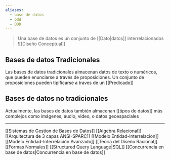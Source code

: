 ```yaml
---
aliases:
  - base de datos
  - bdd
  - BDD
---
```

>Una base de datos es un conjunto de [[Dato|datos]] interrelacionados
![[Diseño Conceptual]]
## Bases de datos Tradicionales
Las bases de datos tradicionales almacenan datos de texto o numéricos, que pueden enunciarse a través de proposiciones. Un conjunto de proposiciones pueden tipificarse a traves de un [[Predicado]]


## Bases de datos no tradicionales
Actualmente, las bases de datos también almacenan [[tipos de datos]] más complejos como imágenes, audio, video, o datos geoespaciales

---
[[Sistemas de Gestion de Bases de Datos]]
[[Algebra Relacional]]
[[Arquitectura de 3 capas ANSI-SPARC]]
[[Modelo Entidad-Interrelacion]]
[[Modelo Entidad-Interrelación Avanzado]]
[[Teoría del Diseño Racional]]
[[Formas Normales]]
[[Structured Query Language|SQL]]
[[Concurrencia en base de datos|Concurrencia en base de datos]]